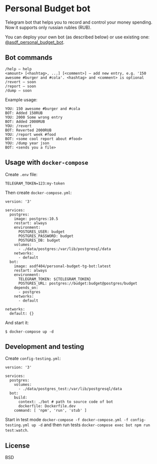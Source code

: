 # Personal Budget bot

Telegram bot that helps you to record and control your money spending. Now it supports only russian rubles (RUB).

You can deploy your own bot (as described below) or use existing one: [@asdf_personal_budget_bot](https://t.me/asdf_personal_budget_bot).

## Bot commands

```
/help — help
<amount> [<hashtag>, ...] [<comment>] — add new entry, e.g. '150 awesome #burger and #cola'. <hashtag> and <comment> is optional
/revert — soon
/report — soon
/dump — soon
```

Example usage:

```
YOU: 150 awesome #burger and #cola
BOT: Added 150RUB
YOU: 2000 Some wrong entry
BOT: Added 2000RUB
YOU: /revert
BOT: Reverted 2000RUB
YOU: /report week #food
BOT: <some cool report about #food>
YOU: /dump year json
BOT: <sends you a file>
```

## Usage with `docker-compose`

Create `.env` file:

```
TELEGRAM_TOKEN=123:my-token
```

Then create `docker-compose.yml`:

```
version: '3'

services:
  postgres:
    image: postgres:10.5
    restart: always
    environment:
      POSTGRES_USER: budget
      POSTGRES_PASSWORD: budget
      POSTGRES_DB: budget
    volumes:
      - ./data/postgres:/var/lib/postgresql/data
    networks:
      - default
  bot:
    image: asdf404/personal-budget-tg-bot:latest
    restart: always
    environment:
      TELEGRAM_TOKEN: ${TELEGRAM_TOKEN}
      POSTGRES_URL: postgres://budget:budget@postgres/budget
    depends_on:
      - postgres
    networks:
      - default

networks:
  default: {}
```

And start it:

```
$ docker-compose up -d
```

## Development and testing

Create `config-testing.yml`:

```
version: '3'

services:
  postgres:
    volumes:
      - ./data/postgres_test:/var/lib/postgresql/data
  bot:
    build:
      context: ./bot # path to source code of bot
      dockerfile: Dockerfile.dev
    command: [ 'npm', 'run', 'stub' ]
```

Start in test mode `docker-compose -f docker-compose.yml -f config-testing.yml up -d` and then run tests `docker-compose exec bot npm run test:watch`.

## License

BSD
